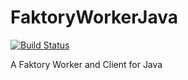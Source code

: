 # FaktoryWorkerJava

[![Build Status](https://travis-ci.org/gscho/FaktoryWorkerJava.svg?branch=master)](https://travis-ci.org/gscho/FaktoryWorkerJava)

A Faktory Worker and Client for Java
